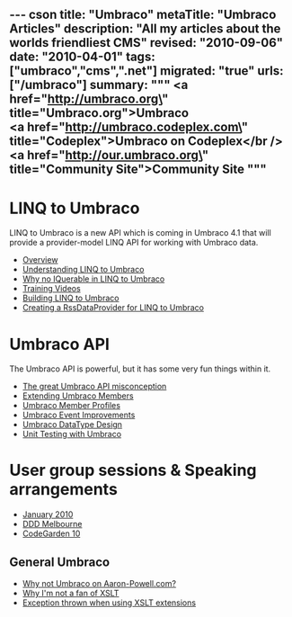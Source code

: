--- cson
title: "Umbraco"
metaTitle: "Umbraco Articles"
description: "All my articles about the worlds friendliest CMS"
revised: "2010-09-06"
date: "2010-04-01"
tags: ["umbraco","cms",".net"]
migrated: "true"
urls: ["/umbraco"]
summary: """
<a href=\"http://umbraco.org\" title=\"Umbraco.org\">Umbraco</a><br />
<a href=\"http://umbraco.codeplex.com\" title=\"Codeplex\">Umbraco on Codeplex</a></br />
<a href=\"http://our.umbraco.org\" title=\"Community Site\">Community Site</a>
"""
---
# LINQ to Umbraco

LINQ to Umbraco is a new API which is coming in Umbraco 4.1 that will provide a provider-model LINQ API for working with Umbraco data.

* [Overview][1]
* [Understanding LINQ to Umbraco][2]
* [Why no IQuerable in LINQ to Umbraco][3]
* [Training Videos][4]
* [Building LINQ to Umbraco][5]
* [Creating a RssDataProvider for LINQ to Umbraco][6] 

# Umbraco API

The Umbraco API is powerful, but it has some very fun things within it.

 * [The great Umbraco API misconception][7]
 * [Extending Umbraco Members][8]
 * [Umbraco Member Profiles][9]
 * [Umbraco Event Improvements][10]
 * [Umbraco DataType Design][11]
 * [Unit Testing with Umbraco][12]

# User group sessions & Speaking arrangements

 * [January 2010][13]
 * [DDD Melbourne][14]
 * [CodeGarden 10][15]

## General Umbraco ##

 * [Why not Umbraco on Aaron-Powell.com?][16]
 * [Why I'm not a fan of XSLT][17]
 * [Exception thrown when using XSLT extensions][18]


  [1]: /linq-to-umbraco-overview
  [2]: /understanding-linq-to-umbraco
  [3]: /iqueryable-linq-to-umbraco
  [4]: /training-videos
  [5]: /building-linq-to-umbraco
  [6]: /rssdataprovider-for-linq-to-umbraco
  [7]: /the-great-umbraco-api-misconception
  [8]: /extending-umbraco-members
  [9]: /umbraco-members-profiles
  [10]: /umbraco-event-improvments
  [11]: /umbraco-data-type-design
  [12]: /unit-testing-with-umbraco
  [13]: /umbraco-auspac-january-2010
  [14]: /dddmelbourne-umbraco
  [15]: /codegarden-10
  [16]: /why-no-umbraco
  [17]: /why-im-not-a-fan-of-xslt
  [18]: /Exception-thrown-when-using-XSLT-extensions